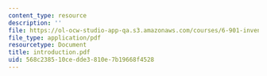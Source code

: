 ```yaml
---
content_type: resource
description: ''
file: https://ol-ocw-studio-app-qa.s3.amazonaws.com/courses/6-901-inventions-and-patents-fall-2005/568c238510cedde3810e7b19668f4528_introduction.pdf
file_type: application/pdf
resourcetype: Document
title: introduction.pdf
uid: 568c2385-10ce-dde3-810e-7b19668f4528
---
```

